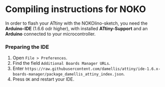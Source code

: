 # Compiling instructions for NOKO

In order to flash your ATtiny with the NOKOlino-sketch, you need the **Arduino-IDE** (1.6.6 odr higher), with installed **ATtiny-Support** and an **Arduino** connected to your microcontroller.

### Preparing the IDE  
 
1. Open ``` File > Preferences ```.  
2. Find the field ``` Additional Boards Manager URLs ```.  
3. Enter ``` https://raw.githubusercontent.com/damellis/attiny/ide-1.6.x-boards-manager/package_damellis_attiny_index.json ```.  
4. Press ``` OK ``` and restart your IDE.  
  
  

